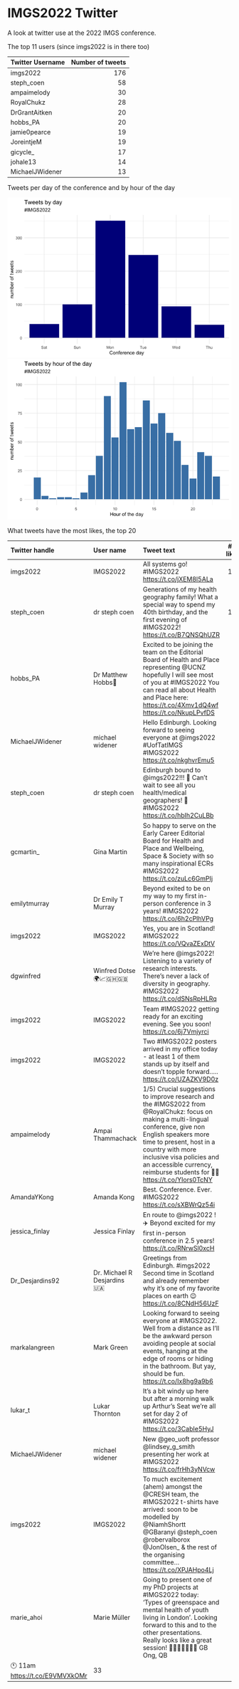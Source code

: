 IMGS2022 Twitter
================

A look at twitter use at the 2022 IMGS conference.

The top 11 users (since imgs2022 is in there too)

| Twitter Username | Number of tweets |
|:-----------------|-----------------:|
| imgs2022         |              176 |
| steph_coen       |               58 |
| ampaimelody      |               30 |
| RoyalChukz       |               28 |
| DrGrantAitken    |               20 |
| hobbs_PA         |               20 |
| jamie0pearce     |               19 |
| JoreintjeM       |               19 |
| gicycle\_        |               17 |
| johale13         |               14 |
| MichaelJWidener  |               13 |

Tweets per day of the conference and by hour of the day

![](IMGS2022_analysis_files/figure-gfm/unnamed-chunk-4-1.png)<!-- -->![](IMGS2022_analysis_files/figure-gfm/unnamed-chunk-4-2.png)<!-- -->

What tweets have the most likes, the top 20

| Twitter handle                    | User name                   | Tweet text                                                                                                                                                                                                                                                                                                          | \# of likes |
|:----------------------------------|:----------------------------|:--------------------------------------------------------------------------------------------------------------------------------------------------------------------------------------------------------------------------------------------------------------------------------------------------------------------|------------:|
| imgs2022                          | IMGS2022                    | All systems go! \#IMGS2022 <https://t.co/jXEM8l5ALa>                                                                                                                                                                                                                                                                |         111 |
| steph_coen                        | dr steph coen               | Generations of my health geography family! What a special way to spend my 40th birthday, and the first evening of \#IMGS2022! <https://t.co/B7QNSQhUZR>                                                                                                                                                             |         100 |
| hobbs_PA                          | Dr Matthew Hobbs🏃          | Excited to be joining the team on the Editorial Board of Health and Place representing @UCNZ hopefully I will see most of you at \#IMGS2022 You can read all about Health and Place here: <https://t.co/4Xmv1dQ4wf> <https://t.co/NkupLPvfDS>                                                                       |          63 |
| MichaelJWidener                   | michael widener             | Hello Edinburgh. Looking forward to seeing everyone at @imgs2022 \#UofTatIMGS \#IMGS2022 <https://t.co/nkghvrEmu5>                                                                                                                                                                                                  |          52 |
| steph_coen                        | dr steph coen               | Edinburgh bound to @imgs2022!!! 🚅 Can’t wait to see all you health/medical geographers! 🙌 \#IMGS2022 <https://t.co/hbIh2CuLBb>                                                                                                                                                                                    |          51 |
| gcmartin\_                        | Gina Martin                 | So happy to serve on the Early Career Editorial Board for Health and Place and Wellbeing, Space & Society with so many inspirational ECRs \#IMGS2022 <https://t.co/zuLc6GmPIj>                                                                                                                                      |          51 |
| emilytmurray                      | Dr Emily T Murray           | Beyond exited to be on my way to my first in-person conference in 3 years! \#IMGS2022 <https://t.co/6h2cPlhVPg>                                                                                                                                                                                                     |          47 |
| imgs2022                          | IMGS2022                    | Yes, you are in Scotland! \#IMGS2022 <https://t.co/VQvaZExDtV>                                                                                                                                                                                                                                                      |          45 |
| dgwinfred                         | Winfred Dotse 🌍📈🇬🇭🇬🇧      | We’re here @imgs2022! Listening to a variety of research interests. There’s never a lack of diversity in geography. \#IMGS2022 <https://t.co/dSNsRpHLRq>                                                                                                                                                            |          44 |
| imgs2022                          | IMGS2022                    | Team \#IMGS2022 getting ready for an exciting evening. See you soon! <https://t.co/6j7Vmjyrci>                                                                                                                                                                                                                      |          44 |
| imgs2022                          | IMGS2022                    | Two \#IMGS2022 posters arrived in my office today - at least 1 of them stands up by itself and doesn’t topple forward….. <https://t.co/UZAZKV9D0z>                                                                                                                                                                  |          42 |
| ampaimelody                       | Ampai Thammachack           | 1/5) Crucial suggestions to improve research and the \#IMGS2022 from @RoyalChukz: focus on making a multi-lingual conference, give non English speakers more time to present, host in a country with more inclusive visa policies and an accessible currency, reimburse students for 🍔🥙 <https://t.co/YIors0TcNY> |          41 |
| AmandaYKong                       | Amanda Kong                 | Best. Conference. Ever. \#IMGS2022 <https://t.co/sXBWrQz54i>                                                                                                                                                                                                                                                        |          40 |
| jessica_finlay                    | Jessica Finlay              | En route to @imgs2022 ! ✈️ Beyond excited for my first in-person conference in 2.5 years! <https://t.co/RNrwSl0xcH>                                                                                                                                                                                                 |          39 |
| Dr_Desjardins92                   | Dr. Michael R Desjardins 🇺🇦 | Greetings from Edinburgh. \#imgs2022 Second time in Scotland and already remember why it’s one of my favorite places on earth 😉 <https://t.co/8CNdH56UzF>                                                                                                                                                          |          37 |
| markalangreen                     | Mark Green                  | Looking forward to seeing everyone at \#IMGS2022. Well from a distance as I’ll be the awkward person avoiding people at social events, hanging at the edge of rooms or hiding in the bathroom. But yay, should be fun. <https://t.co/Ix8hg9a9b6>                                                                    |          35 |
| lukar_t                           | Lukar Thornton              | It’s a bit windy up here but after a morning walk up Arthur’s Seat we’re all set for day 2 of \#IMGS2022 <https://t.co/3CabIe5HyJ>                                                                                                                                                                                  |          34 |
| MichaelJWidener                   | michael widener             | New @geo_uoft professor @lindsey_g\_smith presenting her work at \#IMGS2022 <https://t.co/frHh3yNVcw>                                                                                                                                                                                                               |          33 |
| imgs2022                          | IMGS2022                    | To much excitement (ahem) amongst the @CRESH team, the \#IMGS2022 t-shirts have arrived: soon to be modelled by @NiamhShortt @GBaranyi @steph_coen @robervalborox @JonOlsen\_ & the rest of the organising committee… <https://t.co/XPJAHpo4Lj>                                                                     |          33 |
| marie_ahoi                        | Marie Müller                | Going to present one of my PhD projects at \#IMGS2022 today: ‘Types of greenspace and mental health of youth living in London’. Looking forward to this and to the other presentations. Really looks like a great session! 🌳🧒🏡👩‍🏫🌱📍 GB Ong, QB                                                                  |             |
| 🕚 11am <https://t.co/E9VMVXkOMr> | 33                          |                                                                                                                                                                                                                                                                                                                     |             |
